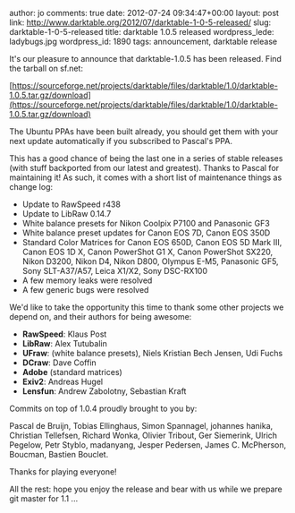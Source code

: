 author: jo
comments: true
date: 2012-07-24 09:34:47+00:00
layout: post
link: http://www.darktable.org/2012/07/darktable-1-0-5-released/
slug: darktable-1-0-5-released
title: darktable 1.0.5 released
wordpress_lede: ladybugs.jpg
wordpress_id: 1890
tags: announcement, darktable release

It's our pleasure to announce that darktable-1.0.5 has been released. Find the tarball on sf.net:

[https://sourceforge.net/projects/darktable/files/darktable/1.0/darktable-1.0.5.tar.gz/download](https://sourceforge.net/projects/darktable/files/darktable/1.0/darktable-1.0.5.tar.gz/download)

The Ubuntu PPAs have been built already, you should get them with your next update automatically if you subscribed to Pascal's PPA.

This has a good chance of being the last one in a series of stable releases (with stuff backported from our latest and greatest). Thanks to Pascal for maintaining it! As such, it comes with a short list of maintenance things as change log:

* Update to RawSpeed r438
* Update to LibRaw 0.14.7
* White balance presets for Nikon Coolpix P7100 and Panasonic GF3
* White balance preset updates for Canon EOS 7D, Canon EOS 350D
* Standard Color Matrices for Canon EOS 650D, Canon EOS 5D Mark III, Canon EOS 1D X, Canon PowerShot G1 X, Canon PowerShot SX220, Nikon D3200, Nikon D4, Nikon D800, Olympus E-M5, Panasonic GF5, Sony SLT-A37/A57, Leica X1/X2, Sony DSC-RX100
* A few memory leaks were resolved
* A few generic bugs were resolved

We'd like to take the opportunity this time to thank some other projects we depend on, and their authors for being awesome:

* **RawSpeed**: Klaus Post
* **LibRaw**: Alex Tutubalin
* **UFraw**: (white balance presets), Niels Kristian Bech Jensen, Udi Fuchs
* **DCraw**: Dave Coffin
* **Adobe** (standard matrices)
* **Exiv2**: Andreas Hugel
* **Lensfun**: Andrew Zabolotny, Sebastian Kraft

Commits on top of 1.0.4 proudly brought to you by:

Pascal de Bruijn, Tobias Ellinghaus, Simon Spannagel, johannes hanika, Christian Tellefsen, Richard Wonka, Olivier Tribout, Ger Siemerink, Ulrich Pegelow, Petr Styblo, madanyang, Jesper Pedersen, James C. McPherson, Boucman, Bastien Bouclet.

Thanks for playing everyone!

All the rest: hope you enjoy the release and bear with us while we prepare git master for 1.1 ...
